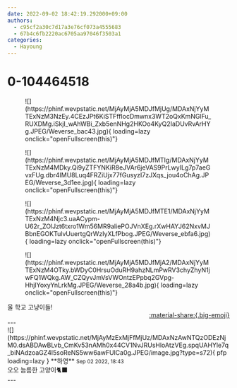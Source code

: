 ```yaml
---
date: 2022-09-02 18:42:19.292000+09:00
authors:
  - c95cf2a30c7d17a3e76cf073a4555683
  - 67b4c6fb2220ac6705aa97046f3503a1
categories:
  - Hayoung
---
```


# 0-104464518

<div class="post-container" markdown="1">
<div class="content-container md-sidebar__scrollwrap" markdown="1">


<figure markdown="1">
![](https://phinf.wevpstatic.net/MjAyMjA5MDJfMjUg/MDAxNjYyMTExNzM3NzEy.4CEzJPt6KiSTFffIocDmwnx3WT2oQxKmNGlFu_RUXDMg.iSkjI_wAhWBi_Zxb5enNHg2HKOo4KyQ2IaDUvRvArHYg.JPEG/Weverse_bac43.jpg){ loading=lazy onclick="openFullscreen(this)"}
</figure>

<figure markdown="1">
![](https://phinf.wevpstatic.net/MjAyMjA5MDJfMTIg/MDAxNjYyMTExNzM4MDky.Qi9yZTFYNKiR8eJVAr6jeVAS9PrLwyILg7p7aeGvxFUg.dbr4IMU8Luq4FRZiUjx77fGusyzI7zJXqs_jou4oChAg.JPEG/Weverse_3d1ee.jpg){ loading=lazy onclick="openFullscreen(this)"}
</figure>

<figure markdown="1">
![](https://phinf.wevpstatic.net/MjAyMjA5MDJfMTE1/MDAxNjYyMTExNzM4Njc3.uaACypm-U62r_ZOlJzt6txro1Wm56MR9aliePOJVnXEg.rXwHAYJ62NxvMJBbnEGOKTulvUuertgQrWzIyXLfPbog.JPEG/Weverse_ebfa6.jpg){ loading=lazy onclick="openFullscreen(this)"}
</figure>

<figure markdown="1">
![](https://phinf.wevpstatic.net/MjAyMjA5MDJfMjA2/MDAxNjYyMTExNzM4OTky.bWDyC0HrsuOduRH9ahzNLmPwRV3chyZhyN1jwFQ1WQkg.AW_CZQyvJmVsVWOntzEPpbq2GVpg-HhjIYoxyYnLrkMg.JPEG/Weverse_28a4b.jpg){ loading=lazy onclick="openFullscreen(this)"}
</figure>
울 학교 고냥이들!

</div>
</div>

<div style="text-align: right;" markdown="1">
<a href="https://weverse.io/fromis9/fanpost/0-104464518" style="text-align: right;">:material-share:{.big-emoji}</a>
</div>
---

<div class="comments-container md-sidebar__scrollwrap" markdown="1">
<div class="comment" markdown="1">
<div class='id-container' markdown="1">
![](https://phinf.wevpstatic.net/MjAyMzExMjFfMjUz/MDAxNzAwNTQzODEzNjM0.dsABDAwBLvb_CmKv53nAMh0x44CV1NvJRUsHloAtzVEg.spqUAHYle7q_biNAdzoaGZ4l5soReNS5ww6awFUlCa0g.JPEG/image.jpg?type=s72){ pfp loading=lazy }
**<span class="artist">하영</span>** <small>Sep 02 2022, 18:43</small><br>
</div>
<div class='comment-body' markdown="1">
오오 늠름한 고양이🐈‍⬛ 
</div>
</div>
</div>
---
